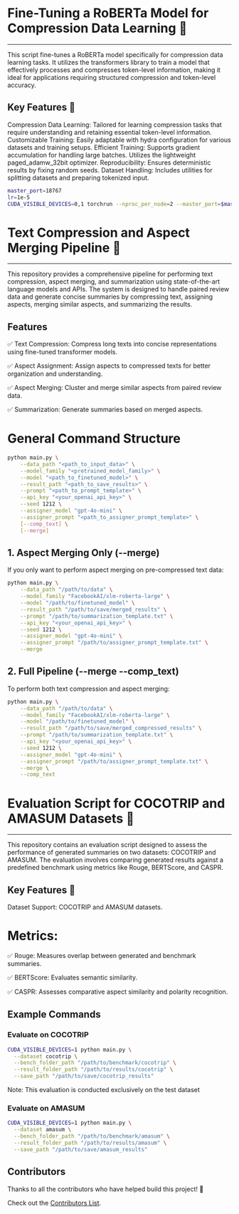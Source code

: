 # Fine-Tuning a RoBERTa Model for Compression Data Learning 🧠
---
This script fine-tunes a RoBERTa model specifically for compression data learning tasks. It utilizes the transformers library to train a model that effectively processes and compresses token-level information, making it ideal for applications requiring structured compression and token-level accuracy.

## Key Features 🚀
Compression Data Learning: Tailored for learning compression tasks that require understanding and retaining essential token-level information.
Customizable Training: Easily adaptable with hydra configuration for various datasets and training setups.
Efficient Training:
Supports gradient accumulation for handling large batches.
Utilizes the lightweight paged_adamw_32bit optimizer.
Reproducibility: Ensures deterministic results by fixing random seeds.
Dataset Handling: Includes utilities for splitting datasets and preparing tokenized input.

```bash
master_port=18767
lr=1e-5
CUDA_VISIBLE_DEVICES=0,1 torchrun --nproc_per_node=2 --master_port=$master_port train.py --config-name=finetune.yaml  batch_size=4 gradient_accumulation_steps=1 lr=${lr}
```

# Text Compression and Aspect Merging Pipeline 📝
---
This repository provides a comprehensive pipeline for performing text compression, aspect merging, and summarization using state-of-the-art language models and APIs. The system is designed to handle paired review data and generate concise summaries by compressing text, assigning aspects, merging similar aspects, and summarizing the results.

## Features
✅ Text Compression: Compress long texts into concise representations using fine-tuned transformer models.

✅ Aspect Assignment: Assign aspects to compressed texts for better organization and understanding.

✅ Aspect Merging: Cluster and merge similar aspects from paired review data.

✅ Summarization: Generate summaries based on merged aspects.

# General Command Structure

```bash
python main.py \
    --data_path "<path_to_input_data>" \
    --model_family "<pretrained_model_family>" \
    --model "<path_to_finetuned_model>" \
    --result_path "<path_to_save_results>" \
    --prompt "<path_to_prompt_template>" \
    --api_key "<your_openai_api_key>" \
    --seed 1212 \
    --assigner_model "gpt-4o-mini" \
    --assigner_prompt "<path_to_assigner_prompt_template>" \
    [--comp_text] \
    [--merge]
```



## 1. Aspect Merging Only (--merge)
If you only want to perform aspect merging on pre-compressed text data:

```bash
python main.py \
    --data_path "/path/to/data" \
    --model_family "FacebookAI/xlm-roberta-large" \
    --model "/path/to/finetuned_model" \
    --result_path "/path/to/save/merged_results" \
    --prompt "/path/to/summarization_template.txt" \
    --api_key "<your_openai_api_key>" \
    --seed 1212 \
    --assigner_model "gpt-4o-mini" \
    --assigner_prompt "/path/to/assigner_prompt_template.txt" \
    --merge
```


## 2. Full Pipeline (--merge --comp_text)
To perform both text compression and aspect merging:

```bash
python main.py \
    --data_path "/path/to/data" \
    --model_family "FacebookAI/xlm-roberta-large" \
    --model "/path/to/finetuned_model" \
    --result_path "/path/to/save/merged_compressed_results" \
    --prompt "/path/to/summarization_template.txt" \
    --api_key "<your_openai_api_key>" \
    --seed 1212 \
    --assigner_model "gpt-4o-mini" \
    --assigner_prompt "/path/to/assigner_prompt_template.txt" \
    --merge \
    --comp_text
```


# Evaluation Script for COCOTRIP and AMASUM Datasets 📝
---
This repository contains an evaluation script designed to assess the performance of generated summaries on two datasets: COCOTRIP and AMASUM. The evaluation involves comparing generated results against a predefined benchmark using metrics like Rouge, BERTScore, and CASPR.

## Key Features 🚀
Dataset Support: COCOTRIP and AMASUM datasets.
# Metrics:
✅ Rouge: Measures overlap between generated and benchmark summaries.

✅ BERTScore: Evaluates semantic similarity.

✅ CASPR: Assesses comparative aspect similarity and polarity recognition.


## Example Commands

### Evaluate on COCOTRIP

```bash
CUDA_VISIBLE_DEVICES=1 python main.py \
  --dataset cocotrip \
  --bench_folder_path "/path/to/benchmark/cocotrip" \
  --result_folder_path "/path/to/results/cocotrip" \
  --save_path "/path/to/save/cocotrip_results"
```
Note: This evaluation is conducted exclusively on the test dataset

### Evaluate on AMASUM

```bash
CUDA_VISIBLE_DEVICES=1 python main.py \
  --dataset amasum \
  --bench_folder_path "/path/to/benchmark/amasum" \
  --result_folder_path "/path/to/results/amasum" \
  --save_path "/path/to/save/amasum_results"
```

## Contributors

Thanks to all the contributors who have helped build this project! 🙌

Check out the [Contributors List](https://github.com/your-repo-name/graphs/contributors).

